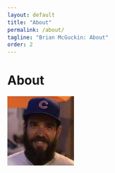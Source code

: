 ```yaml
---
layout: default
title: "About"
permalink: /about/
tagline: "Brian McGuckin: About"
order: 2
---
```

<head>
<link rel="shortcut icon" type="image/png" href="https://raw.githubusercontent.com/brianmcguckin/brianmcguckin.github.io/master/images/favicon.png"/>
<h1>About</h1>
</head>
<body>
<img src="https://raw.githubusercontent.com/brianmcguckin/brianmcguckin.github.io/master/images/brian.png" width="30%">
</body>
